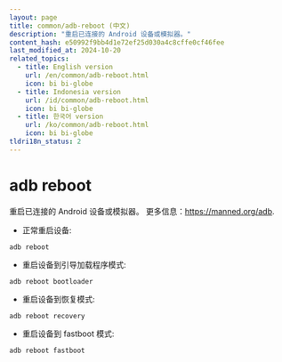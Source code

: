 ```yaml
---
layout: page
title: common/adb-reboot (中文)
description: "重启已连接的 Android 设备或模拟器。"
content_hash: e50992f9bb4d1e72ef25d030a4c8cffe0cf46fee
last_modified_at: 2024-10-20
related_topics:
  - title: English version
    url: /en/common/adb-reboot.html
    icon: bi bi-globe
  - title: Indonesia version
    url: /id/common/adb-reboot.html
    icon: bi bi-globe
  - title: 한국어 version
    url: /ko/common/adb-reboot.html
    icon: bi bi-globe
tldri18n_status: 2
---
```

# adb reboot

重启已连接的 Android 设备或模拟器。
更多信息：<https://manned.org/adb>.

- 正常重启设备:

`adb reboot`

- 重启设备到引导加载程序模式:

`adb reboot bootloader`

- 重启设备到恢复模式:

`adb reboot recovery`

- 重启设备到 fastboot 模式:

`adb reboot fastboot`
